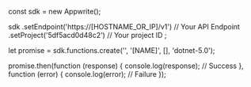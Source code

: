 const sdk = new Appwrite();

sdk
    .setEndpoint('https://[HOSTNAME_OR_IP]/v1') // Your API Endpoint
    .setProject('5df5acd0d48c2') // Your project ID
;

let promise = sdk.functions.create('', '[NAME]', [], 'dotnet-5.0');

promise.then(function (response) {
    console.log(response); // Success
}, function (error) {
    console.log(error); // Failure
});